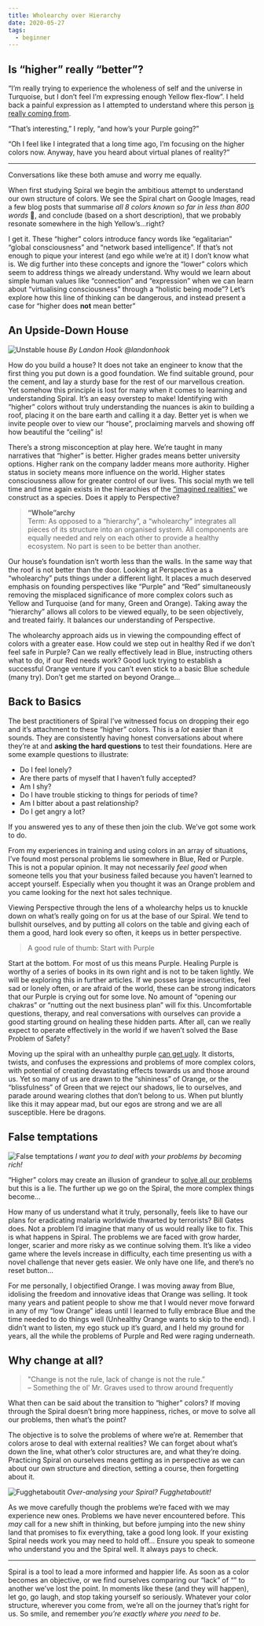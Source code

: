 ```yaml
---
title: Wholearchy over Hierarchy
date: 2020-05-27
tags:
  - beginner
---
```


## Is “higher” really “better”?
“I’m really trying to experience the wholeness of self and the universe in Turquoise, but I don’t feel I’m expressing enough Yellow flex-flow”. I held back a painful expression as I attempted to understand where this person [is really coming from](https://spirals.blog/articles/behaviour-vs-intention/).

“That’s interesting,” I reply, “and how’s your Purple going?”

“Oh I feel like I integrated that a long time ago, I’m focusing on the higher colors now. Anyway, have you heard about virtual planes of reality?”

---

Conversations like these both amuse and worry me equally.

When first studying Spiral we begin the ambitious attempt to understand our own structure of colors. We see the Spiral chart on Google Images, read a few blog posts that summarise *all 8 colors known so far in less than 800 words* 🤯, and conclude (based on a short description), that we probably resonate somewhere in the high Yellow’s…right?

I get it. These “higher” colors introduce fancy words like “egalitarian” “global consciousness” and “network based intelligence”. If that’s not enough to pique your interest (and ego while we’re at it) I don’t know what is. We dig further into these concepts and ignore the “lower” colors which seem to address things we already understand. Why would we learn about simple human values like “connection” and “expression” when we can learn about “virtualising consciousness” through a “holistic being mode”? Let’s explore how this line of thinking can be dangerous, and instead present a case for “higher does **not** mean better”


## An Upside-Down House

![Unstable house](unstable.jpg)
*By Landon Hook @landonhook*

How do you build a house? It does not take an engineer to know that the first thing you put down is a good foundation. We find suitable ground, pour the cement, and lay a sturdy base for the rest of our marvellous creation. Yet somehow this principle is lost for many when it comes to learning and understanding Spiral. It’s an easy overstep to make! Identifying with “higher” colors without truly understanding the nuances is akin to building a roof, placing it on the bare earth and calling it a day. Better yet is when we invite people over to view our “house”, proclaiming marvels and showing off how beautiful the “ceiling” is!

There’s a strong misconception at play here. We’re taught in many narratives that “higher” is better. Higher grades means better university options. Higher rank on the company ladder means more authority. Higher status in society means more influence on the world. Higher states consciousness allow for greater control of our lives. This social myth we tell time and time again exists in the hierarchies of the [“imagined realities”](https://www.youtube.com/watch?v=zen-m0rMp4I) we construct as a species. Does it apply to Perspective?

> **“Whole”archy**\
> Term: As opposed to a “hierarchy”, a “wholearchy” integrates all pieces of its structure into an organised system. All components are equally needed and rely on each other to provide a healthy ecosystem. No part is seen to be better than another.

Our house’s foundation isn’t worth less than the walls. In the same way that the roof is not better than the door. Looking at Perspective as a “wholearchy” puts things under a different light. It places a much deserved emphasis on founding perspectives like “Purple” and “Red” simultaneously removing the misplaced significance of more complex colors such as Yellow and Turquoise (and for many, Green and Orange). Taking away the “hierarchy” allows all colors to be viewed equally, to be seen objectively, and treated fairly. It balances our understanding of Perspective.

The wholearchy approach aids us in viewing the compounding effect of colors with a greater ease. How could we step out in healthy Red if we don’t feel safe in Purple? Can we really effectively lead in Blue, instructing others what to do, if our Red needs work? Good luck trying to establish a successful Orange venture if you can’t even stick to a basic Blue schedule (many try). Don’t get me started on beyond Orange…


## Back to Basics
The best practitioners of Spiral I’ve witnessed focus on dropping their ego and it’s attachment to these “higher” colors.  This is a *lot* easier than it sounds. They are consistently  having honest conversations about where they’re at and **asking the hard questions** to test their foundations. Here are some example questions to illustrate:

- Do I feel lonely?
- Are there parts of myself that I haven’t fully accepted?
- Am I shy?
- Do I have trouble sticking to things for periods of time?
- Am I bitter about a past relationship?
- Do I get angry a lot?

If you answered yes to any of these then join the club. We’ve got some work to do.

From my experiences in training and using colors in an array of situations, I’ve found most personal problems lie somewhere in Blue, Red or Purple. This is not a popular opinion. It may not necessarily *feel good* when someone tells you that your business failed because you haven’t learned to accept yourself. Especially when you thought it was an Orange problem and you came looking for the next hot sales technique.

Viewing Perspective through the lens of a wholearchy helps us to knuckle down on what’s really going on for us at the base of our Spiral. We tend to bullshit ourselves, and by putting all colors on the table and giving each of them a good, hard look every so often, it keeps us in better perspective.

> A good rule of thumb: Start with Purple

Start at the bottom. For most of us this means Purple. Healing Purple is worthy of a series of books in its own right and is not to be taken lightly. We will be exploring this in further articles. If we posses large insecurities, feel sad or lonely often, or are afraid of the world, these can be strong indicators that our Purple is crying out for some love. No amount of “opening our chakras” or “nutting out the next business plan” will fix this. Uncomfortable questions, therapy, and real conversations with ourselves can provide a good starting ground on healing these hidden parts. After all, can we really expect to operate effectively in the world if we haven’t solved the Base Problem of Safety?

Moving up the spiral with an unhealthy purple [can get ugly](https://www.youtube.com/watch?v=N5NQdmHzBTY). It distorts, twists, and confuses the expressions and problems of more complex colors, with potential of creating devastating effects towards us and those around us. Yet so many of us are drawn to the “shininess” of Orange, or the “blissfulness” of Green that we reject our shadows, lie to ourselves, and parade around wearing clothes that don’t belong to us. When put bluntly like this it may appear mad, but our egos are strong and we are all susceptible. Here be dragons.


## False temptations

![False temptations](false-temptations.png)
*I want you to deal with your problems by becoming rich!*

“Higher” colors may create an illusion of grandeur to [solve all our problems](https://www.youtube.com/watch?v=JE3KPnW5dWU) but this is a lie. The further up we go on the Spiral, the more complex things become...

How many of us understand what it truly, personally, feels like to have our plans for eradicating malaria worldwide thwarted by terrorists? Bill Gates does. Not a problem I’d imagine that many of us would really like to fix. This is what happens in Spiral. The problems we are faced with grow harder, longer, scarier and more risky as we continue solving them. It’s like a video game where the levels increase in difficulty, each time presenting us with a novel challenge that never gets easier. We only have one life, and there’s no reset button…

For me personally, I objectified Orange. I was moving away from Blue, idolising the freedom and innovative ideas that Orange was selling. It took many years and patient people to show me that I would never move forward in any of my “low Orange” ideas until I learned to fully embrace Blue and the time needed to do things well (Unhealthy Orange wants to skip to the end). I didn’t want to listen, my ego stuck up it’s guard, and I held my ground for years, all the while the problems of Purple and Red were raging underneath.

## Why change at all?
> "Change is not the rule, lack of change is not the rule.”\
> – Something the ol’ Mr. Graves used to throw around frequently

What then can be said about the transition to “higher” colors? If moving through the Spiral doesn’t bring more happiness, riches, or move to solve all our problems, then what’s the point?

The objective is to solve the problems of where we’re at. Remember that colors arose to deal with external realities? We can forget about what’s down the line, what other’s color structures are, and what they’re doing. Practicing Spiral on ourselves means getting as in perspective as we can about our own structure and direction, setting a course, then forgetting about it.

![Fugghetaboutit](forget.gif)
*Over-analysing your Spiral? Fugghetaboutit!*

As we move carefully though the problems we’re faced with we may experience new ones. Problems we have never encountered before. This *may* call for a new shift in thinking, but before jumping into the new shiny land that promises to fix everything, take a good long look. If your existing Spiral needs work you may need to hold off… Ensure you speak to someone who understand you and the Spiral well. It always pays to check.

---

Spiral is a tool to lead a more informed and happier life. As soon as a color becomes an objective, or we find ourselves comparing our “lack” of “<insert idolised color here>” to another we’ve lost the point. In moments like these (and they will happen), let go, go laugh, and stop taking yourself so seriously. Whatever your color structure, wherever you come from, we’re all on the journey that’s right for us. So smile, and remember *you’re exactly where you need to be*.
